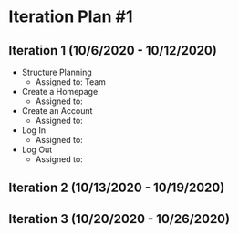 # Iteration Plan #1

## Iteration 1 (10/6/2020 - 10/12/2020)

- Structure Planning
	- Assigned to: Team
- Create a Homepage
	- Assigned to: 
- Create an Account
	- Assigned to: 
- Log In
	- Assigned to:
- Log Out
	- Assigned to:

## Iteration 2 (10/13/2020 - 10/19/2020)

## Iteration 3 (10/20/2020 - 10/26/2020)


